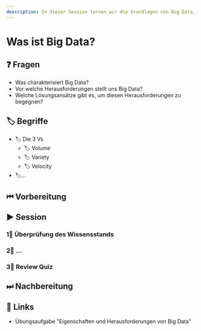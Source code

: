 ```yaml
---
description: In dieser Session lernen wir die Grundlagen von Big Data.
---
```


# Was ist Big Data?

## ❓ Fragen

* Was charakterisiert Big Data?
* Vor welche Herausforderungen stellt uns Big Data?
* Welche Lösungsansätze gibt es, um diesen Herausforderungen zu begegnen?

## 🏷 Begriffe

* 🏷 Die 3 Vs
  * 🏷 ​Volume
  * 🏷 Variety
  * 🏷 Velocity
* 🏷...

## ⏮ Vorbereitung

## ▶ Session

### 1⃣ Überprüfung des Wissensstands

### 2⃣ ...

### 3⃣ Review Quiz

## ⏭ Nachbereitung

## 🔗 Links

* Übungsaufgabe "Eigenschaften und Herausforderungen von Big Data"

